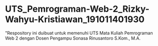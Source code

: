 # UTS_Pemrograman-Web-2_Rizky-Wahyu-Kristiawan_191011401930
"Respository ini duibuat untuk memenuhi UTS Mata Kuliah Pemrograman Web 2 dengan Dosen Pengampu Sonasa Rinusantoro S.Kom., M.A.
